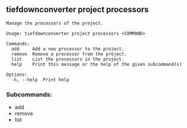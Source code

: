 ## tiefdownconverter project processors

```
Manage the processors of the project.

Usage: tiefdownconverter project processors <COMMAND>

Commands:
  add     Add a new processor to the project.
  remove  Remove a processor from the project.
  list    List the processors in the project.
  help    Print this message or the help of the given subcommand(s)

Options:
  -h, --help  Print help
```

### Subcommands:
- add
- remove
- list

